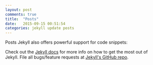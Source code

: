 ```yaml
---
layout: post
comments: true
title:  "Posts"
date:   2015-09-15 00:51:54
categories: jekyll update posts
---
```


Posts
Jekyll also offers powerful support for code snippets:

Check out the [Jekyll docs][jekyll] for more info on how to get the most out of Jekyll. File all bugs/feature requests at [Jekyll's GitHub repo][jekyll-gh].

[jekyll-gh]: https://github.com/jekyll/jekyll
[jekyll]:    http://jekyllrb.com
